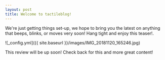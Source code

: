 ```yaml
---
layout: post
title: Welcome to tactileblog!
---
```


We're just getting things set-up, we hope to bring you the latest on anything that beeps, blinks, or moves very soon! Hang tight and enjoy this teaser!.

![_config.yml]({{ site.baseurl }}/images/IMG_20181120_165246.jpg)

This review will be up soon! Check back for this and more great content!
